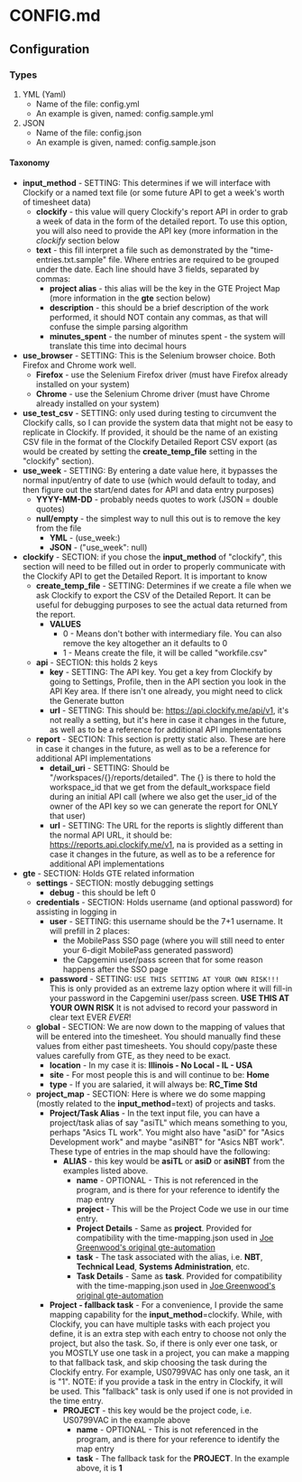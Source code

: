 # CONFIG.md
## Configuration
### Types
1. YML (Yaml)
    * Name of the file: config.yml
    * An example is given, named: config.sample.yml
2. JSON
    * Name of the file: config.json
    * An example is given, named: config.sample.json
#### Taxonomy
* **input_method** - SETTING: This determines if we will interface with Clockify or a named text file (or some
  future API to get a week's worth of timesheet data)
    * **clockify** - this value will query Clockify's report API in order to grab a week of data in the form of the
      detailed report.  To use this option, you will also need to provide the API key (more information in
      the *clockify* section below
    * **text** - this fill interpret a file such as demonstrated by the "time-entries.txt.sample" file.  Where entries
      are required to be grouped under the date.  Each line should have 3 fields, separated by commas:
      * **project alias** - this alias will be the key in the GTE Project Map (more information in
        the **gte** section below)
      * **description** - this should be a brief description of the work performed, it should NOT contain any commas,
        as that will confuse the simple parsing algorithm
      * **minutes_spent** - the number of minutes spent - the system will translate this time into decimal hours  
* **use_browser** - SETTING: This is the Selenium browser choice.  Both Firefox and Chrome work well.
    * **Firefox** - use the Selenium Firefox driver (must have Firefox already installed on your system)
    * **Chrome** - use the Selenium Chrome driver (must have Chrome already installed on your system)
* **use_test_csv** - SETTING: only used during testing to circumvent the Clockify calls, so I can provide the
  system data that might not be easy to replicate in Clockify.  If provided, it should be the name of an existing
  CSV file in the format of the Clockify Detailed Report CSV export (as would be created by setting
  the **create_temp_file** setting in the "clockify" section).
* **use_week** - SETTING: By entering a date value here, it bypasses the normal input/entry of date to
  use (which would default to today, and then figure out the start/end dates for API and data entry purposes)
    * **YYYY-MM-DD** - probably needs quotes to work (JSON = double quotes)
    * **null/empty** - the simplest way to null this out is to remove the key from the file
        * **YML** - (use_week:)
        * **JSON** - ("use_week": null)
* **clockify** - SECTION: if you chose the **input_method** of "clockify", this section will need to be filled out
  in order to properly communicate with the Clockify API to get the Detailed Report.  It is important to know
  * **create_temp_file** - SETTING: Determines if we create a file when we ask Clockify to export the CSV of the
    Detailed Report.  It can be useful for debugging purposes to see the actual data returned from the report.
    * **VALUES**
      * 0 - Means don't bother with intermediary file.  You can also remove the key altogether an it defaults to 0
      * 1 - Means create the file, it will be called "workfile.csv"
  * **api** - SECTION: this holds 2 keys
    * **key** - SETTING: The API key.  You get a key from Clockify by going to Settings, Profile, then in the API
      section you look in the API Key area.  If there isn't one already, you might need to click the Generate button
    * **url** - SETTING: This should be: https://api.clockify.me/api/v1, it's not really a setting, but it's here
      in case it changes in the future, as well as to be a reference for additional API implementations
  * **report** - SECTION: This section is pretty static also.  These are here in case it changes in the future,
    as well as to be a reference for additional API implementations
    * **detail_uri** - SETTING: Should be "/workspaces/{}/reports/detailed".  The {} is there to hold
      the workspace_id that we get from the default_workspace field during an initial API call (where we also
      get the user_id of the owner of the API key so we can generate the report for ONLY that user)
    * **url** - SETTING: The URL for the reports is slightly different than the normal API URL, it should be:
    https://reports.api.clockify.me/v1, na is provided as a setting in case it changes in the future,
    as well as to be a reference for additional API implementations
* **gte** - SECTION: Holds GTE related information
    * **settings** - SECTION: mostly debugging settings
        * **debug** - this should be left 0
    * **credentials** - SECTION: Holds username (and optional password) for assisting in logging in
        * **user** - SETTING: this username should be the 7+1 username.  It will prefill in 2 places:
            * the MobilePass SSO page (where you will still need to enter your 6-digit MobilePass generated password)
            * the Capgemini user/pass screen that for some reason happens after the SSO page
        * **password** - SETTING: ```USE THIS SETTING AT YOUR OWN RISK!!!```  This is only provided as an
          extreme lazy option where it will fill-in your password in the Capgemini user/pass screen.  **USE THIS
          AT YOUR OWN RISK**  It is not advised to record your password in clear text EVER _EVER_!
    * **global** - SECTION: We are now down to the mapping of values that will be entered into the timesheet.  You
      should manually find these values from either past timesheets.  You should copy/paste these values carefully
      from GTE, as they need to be exact.
      * **location** - In my case it is: **Illinois - No Local - IL - USA**
      * **site** - For most people this is and will continue to be: **Home**
      * **type** - If you are salaried, it will always be: **RC_Time Std**
    * **project_map** - SECTION: Here is where we do some mapping (mostly related to the **input_method**=text) of
      projects and tasks.
      * **Project/Task Alias** - In the text input file, you can have a project/task alias of say "asiTL" which
      means something to you, perhaps "Asics TL work".  You might also have "asiD" for "Asics Development work" and
      maybe "asiNBT" for "Asics NBT work".  These type of entries in the map should have the following:
        * **ALIAS** - this key would be **asiTL** or **asiD** or **asiNBT** from the examples listed above.
            * **name** - OPTIONAL - This is not referenced in the program, and is there for your reference to
              identify the map entry
            * **project** - This will be the Project Code we use in our time entry.
            * **Project Details** - Same as **project**.  Provided for compatibility with the time-mapping.json used
              in [Joe Greenwood's original gte-automation](https://github.com/grnwood/gte-automation)
            * **task** - The task associated with the alias, i.e. **NBT**, **Technical Lead**, **Systems
              Administration**, etc.
            * **Task Details** - Same as **task**.  Provided for compatibility with the time-mapping.json used
              in [Joe Greenwood's original gte-automation](https://github.com/grnwood/gte-automation)
      * **Project - fallback task** - For a convenience, I provide the same mapping capability for
        the **input_method**=clockify.  While, with Clockify, you can have multiple tasks with each project you define,
        it is an extra step with each entry to choose not only the project, but also the task.  So, if there is only
        ever one task, or you MOSTLY use one task in a project, you can make a mapping to that fallback task, and skip
        choosing the task during the Clockify entry.  For example, US0799VAC has only one task, an it is "1".  NOTE:
        if you provide a task in the entry in Clockify, it will be used.  This "fallback" task is only used if one is
        not provided in the time entry.
        * **PROJECT** - this key would be the project code, i.e. US0799VAC in the example above
            * **name** - OPTIONAL - This is not referenced in the program, and is there for your reference to
              identify the map entry
            * **task** - The fallback task for the **PROJECT**.  In the example above, it is **1**